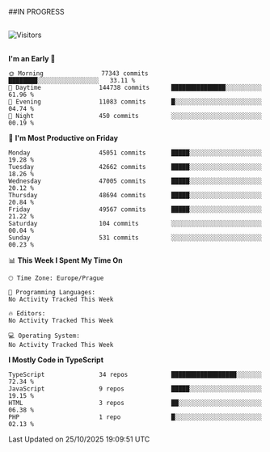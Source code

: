 ##IN PROGRESS
##
![Visitors](https://komarev.com/ghpvc/?username=petrbui&style=for-the-badge&label=Visitors+👀)



##
<!--
[![My GitHub stats](https://github-readme-stats.vercel.app/api?username=petrbui&theme=github_dark)](https://github.com/anuraghazra/github-readme-stats)

[![My wakatime stats](https://github-readme-stats.vercel.app/api/wakatime?username=petrbui&theme=github_dark)](https://github.com/anuraghazra/github-readme-stats)
-->
<!--START_SECTION:waka-->
**I'm an Early 🐤** 

```text
🌞 Morning                77343 commits       ████████░░░░░░░░░░░░░░░░░   33.11 % 
🌆 Daytime                144738 commits      ███████████████░░░░░░░░░░   61.96 % 
🌃 Evening                11083 commits       █░░░░░░░░░░░░░░░░░░░░░░░░   04.74 % 
🌙 Night                  450 commits         ░░░░░░░░░░░░░░░░░░░░░░░░░   00.19 % 
```
📅 **I'm Most Productive on Friday** 

```text
Monday                   45051 commits       █████░░░░░░░░░░░░░░░░░░░░   19.28 % 
Tuesday                  42662 commits       █████░░░░░░░░░░░░░░░░░░░░   18.26 % 
Wednesday                47005 commits       █████░░░░░░░░░░░░░░░░░░░░   20.12 % 
Thursday                 48694 commits       █████░░░░░░░░░░░░░░░░░░░░   20.84 % 
Friday                   49567 commits       █████░░░░░░░░░░░░░░░░░░░░   21.22 % 
Saturday                 104 commits         ░░░░░░░░░░░░░░░░░░░░░░░░░   00.04 % 
Sunday                   531 commits         ░░░░░░░░░░░░░░░░░░░░░░░░░   00.23 % 
```


📊 **This Week I Spent My Time On** 

```text
🕑︎ Time Zone: Europe/Prague

💬 Programming Languages: 
No Activity Tracked This Week

🔥 Editors: 
No Activity Tracked This Week

💻 Operating System: 
No Activity Tracked This Week
```

**I Mostly Code in TypeScript** 

```text
TypeScript               34 repos            ██████████████████░░░░░░░   72.34 % 
JavaScript               9 repos             █████░░░░░░░░░░░░░░░░░░░░   19.15 % 
HTML                     3 repos             ██░░░░░░░░░░░░░░░░░░░░░░░   06.38 % 
PHP                      1 repo              █░░░░░░░░░░░░░░░░░░░░░░░░   02.13 % 
```




 Last Updated on 25/10/2025 19:09:51 UTC
<!--END_SECTION:waka-->
